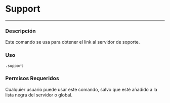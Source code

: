 # Support
---
### Descripción
Este comando se usa para obtener el link al servidor de soporte.
### Uso
```
.support
```
### Permisos Requeridos
Cualquier usuario puede usar este comando, salvo que esté añadido a la lista negra del servidor o global.
